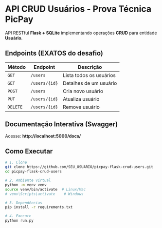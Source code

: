 # API CRUD Usuários - Prova Técnica PicPay

API RESTful **Flask + SQLite** implementando operações **CRUD** para entidade **Usuário**.

## Endpoints (EXATOS do desafio)

| Método | Endpoint       | Descrição                  |
|--------|----------------|----------------------------|
| `GET`  | `/users`       | Lista todos os usuários    |
| `GET`  | `/users/{id}`  | Detalhes de um usuário     |
| `POST` | `/users`       | Cria novo usuário          |
| `PUT`  | `/users/{id}`  | Atualiza usuário           |
| `DELETE` | `/users/{id}` | Remove usuário             |

## Documentação Interativa (Swagger)
Acesse: **http://localhost:5000/docs/**

## Como Executar

```bash
# 1. Clone
git clone https://github.com/SEU_USUARIO/picpay-flask-crud-users.git
cd picpay-flask-crud-users

# 2. Ambiente virtual
python -m venv venv
source venv/bin/activate  # Linux/Mac
# venv\Scripts\activate    # Windows

# 3. Dependências
pip install -r requirements.txt

# 4. Execute
python run.py
```
